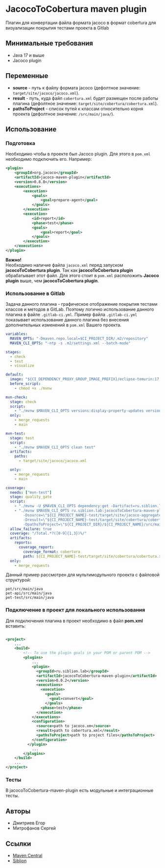 # JacocoToCobertura maven plugin

Плагин для конвертации файла формата jacoco в формат cobertura для визуализации покрытия тестами проекта в Gitlab

## Минимальные требования

* Java 17 и выше
* Jacoco plugin

## Переменные

* **source** - путь к файлу формата jacoco (дефолтное значение: `target/site/jacoco/jacoco.xml`).
* **result** - путь, куда файл `cobertura.xml` будет размещен после работы плагина (дефолтное
  значение: `target/site/cobertura/cobertura.xml`).
* **pathsToProject** - список путей к классам относительно корня проекта (дефолтное значение: `/src/main/java/`).

## Использование

### Подготовка

Необходимо чтобы в проекте был Jacoco plugin. Для этого в `pom.xml` необходимо подключить его. Например:

```xml
<plugin>
    <groupId>org.jacoco</groupId>
    <artifactId>jacoco-maven-plugin</artifactId>
    <version>0.8.8</version>
    <executions>
        <execution>
            <goals>
                <goal>prepare-agent</goal>
            </goals>
        </execution>
        <execution>
            <id>report</id>
            <phase>test</phase>
            <goals>
                <goal>report</goal>
            </goals>
        </execution>
    </executions>
</plugin>
```
**Важно!**   
Необходимо наличие файла `jacoco.xml` перед запуском **jacocoToCobertura plugin**. Так как **jacocoToCobertura plugin** 
обрабатывает этот файл. Для этого стоит в `pom.xml` расположить **Jacoco plugin** выше, чем **jacocoToCobertura plugin**.

### Использование в Gitlab

Задача данного плагина - графическое отображение покрытия тестами классов и методов в GitLab. Поэтому логично
использование данного плагина в файле
`.gitlab-ci.yml`. Пример файла `.gitlab-ci.yml` показывает использование данного плагина без внесения дополнительных изменений
в `pom.xml` Вашего проекта.


```yaml
variables:
  MAVEN_OPTS: "-Dmaven.repo.local=$CI_PROJECT_DIR/.m2/repository"
  MAVEN_CLI_OPTS: "-ntp -s .m2/settings.xml --batch-mode"

stages:
  - check
  - test
  - visualize

default:
  image: "${CI_DEPENDENCY_PROXY_GROUP_IMAGE_PREFIX}/eclipse-temurin:17.0.3_7-jdk-alpine"
  before_script:
    - chmod +x ./mvnw

mvn-check:
  stage: check
  script:
    - "./mvnw $MAVEN_CLI_OPTS versions:display-property-updates versions:display-parent-updates -DallowSnapshots=true"
  only:
    - merge_requests
    - main

mvn-test:
  stage: test
  script:
    - "./mvnw $MAVEN_CLI_OPTS clean test"
  artifacts:
    paths:
      - target/site/jacoco/jacoco.xml

  only:
    - merge_requests
    - main

coverage:
  needs: ["mvn-test"]
  stage: quality_gate
  script:
    - "./mvnw -U $MAVEN_CLI_OPTS dependency:get -Dartifact=ru.siblion.lab:jacocoToCobertura-maven-plugin:0.0.1"
    - "./mvnw $MAVEN_CLI_OPTS ru.siblion.lab:jacocoToCobertura-maven-plugin:0.0.1:convert
        -Dsource=\"${CI_PROJECT_NAME}-test/target/site/jacoco-aggregate/jacoco.xml\"
        -Dresult=\"${CI_PROJECT_NAME}-test/target/site/cobertura/cobertura.xml\"
        -DpathsToProject=\"${CI_PROJECT_DIR}/${CI_PROJECT_NAME}/src/main/java/\",\"${CI_PROJECT_DIR}/${CI_PROJECT_NAME}-api/src/main/java/\""
  allow_failure: true
  coverage: "/Total.*?([0-9]{1,3})%/"
  artifacts:
    reports:
      coverage_report:
        coverage_format: cobertura
        path: ${CI_PROJECT_NAME}-test/target/site/cobertura/cobertura.xml
  only:
    - merge_requests
```

Данный пример рассмотрен для мультимодульного проекта с файловой структурой:
```text
pet/src/main/java
pet-api/src/main/java
pet-test/src/main/java
```
### Подключение в проект для локального использования

Для подключения плагина в проект необходимо в файл **pom.xml** вставить:

```xml

<project>
    ...
    <build>
        <!-- To use the plugin goals in your POM or parent POM -->
        <plugins>
            ...
            <plugin>
              <groupId>ru.siblion.lab</groupId>
              <artifactId>jacocoToCobertura-maven-plugin</artifactId>
              <version>0.0.2</version>
              <executions>
                <execution>
                  <goals>
                    <goal>convert</goal>
                  </goals>
                <phase>test</phase>
              </execution>
            </executions>
            <configuration>
              <source>path to jacoco.xm</source>
              <result>path to cobertura.xml</result>
              <pathsToProject>path to project files</pathsToProject>       
            </configuration>
          </plugin>
            ...
        </plugins>
    </build>
    ...
</project>
```
### Тесты
В jacocoToCobertura-maven-plugin есть модульные и интеграционные тесты. 
## Авторы

- Дмитриев Егор
- Митрофанов Сергей

## Ссылки

- [Maven Central]()
- [Siblion](https://www.siblion.ru/)
